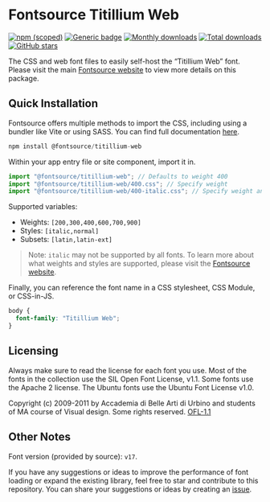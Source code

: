 # Fontsource Titillium Web

[![npm (scoped)](https://img.shields.io/npm/v/@fontsource/titillium-web?color=brightgreen)](https://www.npmjs.com/package/@fontsource/titillium-web) [![Generic badge](https://img.shields.io/badge/fontsource-passing-brightgreen)](https://github.com/fontsource/fontsource) [![Monthly downloads](https://badgen.net/npm/dm/@fontsource/titillium-web)](https://github.com/fontsource/fontsource) [![Total downloads](https://badgen.net/npm/dt/@fontsource/titillium-web)](https://github.com/fontsource/fontsource) [![GitHub stars](https://img.shields.io/github/stars/fontsource/fontsource.svg?style=social&label=Star)](https://github.com/fontsource/fontsource/stargazers)

The CSS and web font files to easily self-host the “Titillium Web” font. Please visit the main [Fontsource website](https://fontsource.org/fonts/titillium-web) to view more details on this package.

## Quick Installation

Fontsource offers multiple methods to import the CSS, including using a bundler like Vite or using SASS. You can find full documentation [here](https://fontsource.org/docs/getting-started/introduction).

```javascript
npm install @fontsource/titillium-web
```

Within your app entry file or site component, import it in.

```javascript
import "@fontsource/titillium-web"; // Defaults to weight 400
import "@fontsource/titillium-web/400.css"; // Specify weight
import "@fontsource/titillium-web/400-italic.css"; // Specify weight and style
```

Supported variables:
- Weights: `[200,300,400,600,700,900]`
- Styles: `[italic,normal]`
- Subsets: `[latin,latin-ext]`

> Note: `italic` may not be supported by all fonts. To learn more about what weights and styles are supported, please visit the [Fontsource website](https://fontsource.org/fonts/titillium-web).

Finally, you can reference the font name in a CSS stylesheet, CSS Module, or CSS-in-JS.

```css
body {
  font-family: "Titillium Web";
}
```

## Licensing
Always make sure to read the license for each font you use. Most of the fonts in the collection use the SIL Open Font License, v1.1. Some fonts use the Apache 2 license. The Ubuntu fonts use the Ubuntu Font License v1.0.

Copyright (c) 2009-2011 by Accademia di Belle Arti di Urbino and students of MA course of Visual design. Some rights reserved.
[OFL-1.1](http://scripts.sil.org/OFL)

## Other Notes
Font version (provided by source): `v17`.

If you have any suggestions or ideas to improve the performance of font loading or expand the existing library, feel free to star and contribute to this repository. You can share your suggestions or ideas by creating an [issue](https://github.com/fontsource/fontsource/issues).